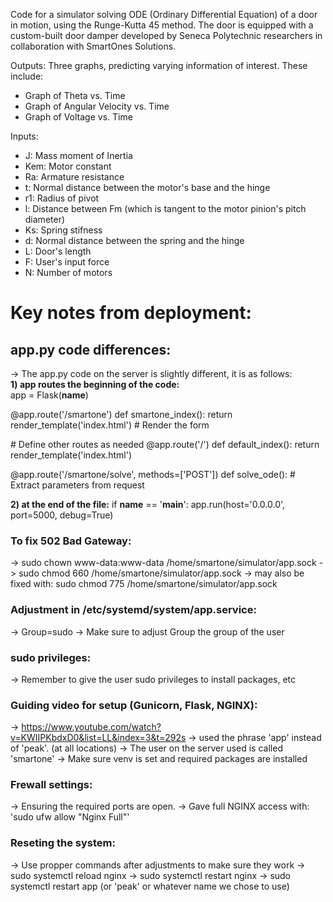 Code for a simulator solving ODE (Ordinary Differential Equation) of a door in motion, using the Runge-Kutta 45 method. The door is equipped with a custom-built door damper developed by Seneca Polytechnic researchers in collaboration with SmartOnes Solutions.

Outputs:
Three graphs, predicting varying information of interest. These include:
- Graph of Theta vs. Time
- Graph of Angular Velocity vs. Time
- Graph of Voltage vs. Time

Inputs:
- J: Mass moment of Inertia
- Kem: Motor constant
- Ra: Armature resistance
- t: Normal distance between the motor's base and the hinge
- r1: Radius of pivot
- l: Distance between Fm (which is tangent to the motor pinion's pitch diameter)
- Ks: Spring stifness
- d: Normal distance between the spring and the hinge
- L: Door's length
- F: User's input force
- N: Number of motors


# Key notes from deployment:

## app.py code differences: 
-> The app.py code on the server is slightly different, it is as follows:  
**1) app routes the beginning of the code:**  
app = Flask(__name__)

@app.route('/smartone')
def smartone_index():
    return render_template('index.html')  # Render the form

\# Define other routes as needed
@app.route('/')
def default_index():
    return render_template('index.html')

@app.route('/smartone/solve', methods=['POST'])
def solve_ode():
    # Extract parameters from request


**2) at the end of the file:**
   if __name__ == '__main__':
    app.run(host='0.0.0.0', port=5000, debug=True)


### To fix 502 Bad Gateway:
-> sudo chown www-data:www-data /home/smartone/simulator/app.sock
-> sudo chmod 660 /home/smartone/simulator/app.sock
-> may also be fixed with: sudo chmod 775 /home/smartone/simulator/app.sock

### Adjustment in /etc/systemd/system/app.service:
-> Group=sudo
-> Make sure to adjust Group the group of the user

### sudo privileges:
-> Remember to give the user sudo privileges to install packages, etc


### Guiding video for setup (Gunicorn, Flask, NGINX):
-> https://www.youtube.com/watch?v=KWIIPKbdxD0&list=LL&index=3&t=292s
-> used the phrase 'app' instead of 'peak'. (at all locations) 
-> The user on the server used is called 'smartone'
-> Make sure venv is set and required packages are installed 


### Frewall settings:
-> Ensuring the required ports are open.
-> Gave full NGINX access with: 'sudo ufw allow "Nginx Full"'

### Reseting the system:
-> Use propper commands after adjustments to make sure they work
-> sudo systemctl reload nginx
-> sudo systemctl restart nginx
-> sudo systemctl restart app (or 'peak' or whatever name we chose to use)



